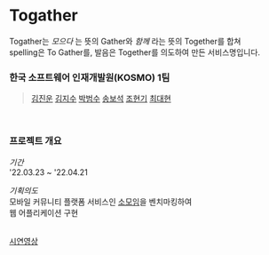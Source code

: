 # Togather
Togather는 _모으다_ 는 뜻의 Gather와 _함께_ 라는 뜻의 Together를 합쳐 <br/>
spelling은 To Gather를, 발음은 Together를 의도하여 만든 서비스명입니다.<br/>

### 한국 소프트웨어 인재개발원(KOSMO) 1팀
> [김진운](https://github.com/dnjswjaghd)
[김지수](https://github.com/jisu3316)
[박범수](https://github.com/ParkBoom2)
[송보석](https://github.com/fa7271)
[조현기](https://github.com/cmkbeew)
[최대현](https://github.com/DanDChoi) 
<br/>

### 프로젝트 개요

_기간_ <br/>
'22.03.23 ~ '22.04.21

_기획의도_<br/>
모바일 커뮤니티 플랫폼 서비스인 <a href="https://www.friendscube.com" target="_blank">소모임</a>을 벤치마킹하여<br/> 
웹 어플리케이션 구현
<br/><br/>


<a href="https://youtu.be/8GCJeK2E9IA" target="_blank">시연영상</a> 
<br/>





